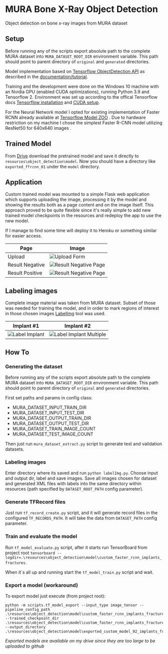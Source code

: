 # MURA Bone X-Ray Object Detection

Object detection on bone x-ray images from MURA dataset

## Setup

Before running any of the scripts export absolute path to the complete MURA dataset into `MURA_DATASET_ROOT_DIR`
environment variable. This path should point to parent directory of `original` and `generated` directories.

Model implementation based
on [Tensorflow ObjectDetection API](https://github.com/tensorflow/models/tree/master/research/object_detection) as
described in
the [documentation/tutorial](https://tensorflow-object-detection-api-tutorial.readthedocs.io/en/latest/index.html).

Training and the development were done on the Windows 10 machine with an Nvidia GPU (enabled CUDA optimizations),
running Python 3.9 and Tensorflow 2. Environment was set up according to the offical Tensorflow
docs [Tensorflow installation](https://www.tensorflow.org/install)
and [CUDA setup](https://www.tensorflow.org/install/gpu).

For the Neural Network model I opted for existing implementation of Faster RCNN already available
at [Tensorflow Model ZOO](https://github.com/tensorflow/models/blob/master/research/object_detection/g3doc/tf2_detection_zoo.md)
. Due to hardware restriction on my machine I chose the simplest Faster R-CNN model utilizing ResNet50 for 640x640
images .

## Trained Model

From [Drive](https://drive.google.com/drive/folders/1V7sa2gpdz2vez1tpn4xVghrM7V-V8cjX?usp=sharing) download the
pretrained model and save it directly to `resources\object_detection\model`. Now you should have a directory like
`exported_ffrcnn_01` under the `model` directory.

## Application

Custom trained model was mounted to a simple Flask web application which supports uploading the image, processing it by
the model and showing the results both as a page content and on the image itself. This approach proved to be quite
flexible since it's really simple to add new trained model checkpoints in the resources and redeploy the app to use the
new model.

If I manage to find some time will deploy it to Heroku or something similar for easier access.

Page | Image
--- | --- 
Upload | ![Upload Form](https://github.com/himamovic1/mura-object-detection/blob/main/resources/screenshots/01.png)
Result Negative | ![Result Negative Page](https://github.com/himamovic1/mura-object-detection/blob/main/resources/screenshots/03.png)
Result Positive | ![Result Negative Page](https://github.com/himamovic1/mura-object-detection/blob/main/resources/screenshots/02.png)

## Labeling images

Complete image material was taken from MURA dataset. Subset of those was needed for training the model, and in order to
mark regions of interest in those chosen images [LabelImg](https://github.com/tzutalin/labelImg) tool was used.

Implant #1 | Implant #2
--- | --- 
![Label Implant](https://github.com/himamovic1/mura-object-detection/blob/main/resources/screenshots/04.png) | ![Label Implant Multiple](https://github.com/himamovic1/mura-object-detection/blob/main/resources/screenshots/05.png)

## How To

### Generating the dataset

Before running any of the scripts export absolute path to the complete MURA dataset into `MURA_DATASET_ROOT_DIR`
environment variable. This path should point to parent directory of `original` and `generated` directories.

First set paths and params in config class:

- MURA_DATASET_INPUT_TRAIN_DIR
- MURA_DATASET_INPUT_TEST_DIR
- MURA_DATASET_OUTPUT_TRAIN_DIR
- MURA_DATASET_OUTPUT_TEST_DIR
- MURA_DATASET_TRAIN_IMAGE_COUNT
- MURA_DATASET_TEST_IMAGE_COUNT

Then just run `mura_dataset_extract.py` script to generate test and validation datasets.

### Labeling images

Enter directory where its saved and run `python labelImg.py`. Choose input and output dir, label and save images. Save
all images chosen for dataset and generated XML files with labels into the same directory within resources
(path specified by `DATASET_ROOT_PATH` config parameter).

### Generate TFRecord files

Just run `tf_record_create.py` script, and it will generate record files in the configured `TF_RECORDS_PATH`. It will
take the data from `DATASET_PATH` config parameter.

### Train and evaluate the model

Run `tf_model_evaluate.py` script, after it starts run TensorBoard from project root
`tensorboard --logdir=.\resources\object_detection\model\custom_faster_rcnn_implants_fractures`.

When it´s all up and running start the `tf_model_train.py` script and wait.

### Export a model (workaround)

To export model just execute (from project root):

```
python -m scripts.tf_model_export --input_type image_tensor --pipeline_config_path .\resources\object_detection\model\custom_faster_rcnn_implants_fractures\pipeline.config --trained_checkpoint_dir .\resources\object_detection\model\custom_faster_rcnn_implants_fractures --output_directory .\resources\object_detection\model\exported_custom_model_02_implants_fractures
```

*Exported models are available on my drive since they are too large to be uploaded to github*